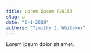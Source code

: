 ```yaml
---
title: Lorem Ipsum (2015)
slug: a
date: "6-1-2019"
authors: "Timothy J. Whitaker"
---
```


Lorem ipsum dolor sit amet.
